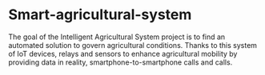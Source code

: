 # Smart-agricultural-system
The goal of the Intelligent Agricultural System project is to find an automated solution to govern agricultural conditions. Thanks to this system of IoT devices, relays and sensors to enhance agricultural mobility by providing data in reality, smartphone-to-smartphone calls and calls.
